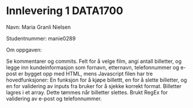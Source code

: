 # Innlevering 1 DATA1700

Navn: Maria Granli Nielsen

Studentnummer: manie0289

Om oppgaven:

Se kommentarer og commits. Felt for å velge film, angi antall billetter, og legge inn kundeinformasjon som fornavn, etternavn, telefonnummer og e-post er bygget opp med HTML, mens Javascript filen har tre hovedfunksjoner: En funksjon for å kjøpe billettt, en for å slette billetter, og en for validering av inputs fra bruker for å sjekke korrekt format. Billetter lagres i et array. Dette tømmes når billetter slettes. Brukt RegEx for validering av e-post og telefonnummer. 
